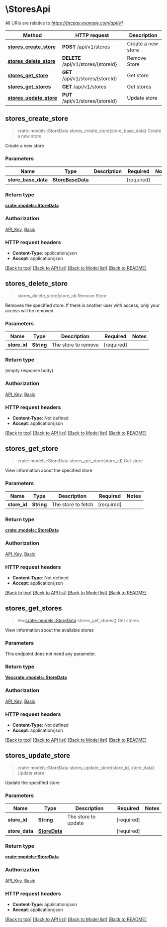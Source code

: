 # \StoresApi

All URIs are relative to *https://btcpay.example.com/api/v1*

Method | HTTP request | Description
------------- | ------------- | -------------
[**stores_create_store**](StoresApi.md#stores_create_store) | **POST** /api/v1/stores | Create a new store
[**stores_delete_store**](StoresApi.md#stores_delete_store) | **DELETE** /api/v1/stores/{storeId} | Remove Store
[**stores_get_store**](StoresApi.md#stores_get_store) | **GET** /api/v1/stores/{storeId} | Get store
[**stores_get_stores**](StoresApi.md#stores_get_stores) | **GET** /api/v1/stores | Get stores
[**stores_update_store**](StoresApi.md#stores_update_store) | **PUT** /api/v1/stores/{storeId} | Update store



## stores_create_store

> crate::models::StoreData stores_create_store(store_base_data)
Create a new store

Create a new store

### Parameters


Name | Type | Description  | Required | Notes
------------- | ------------- | ------------- | ------------- | -------------
**store_base_data** | [**StoreBaseData**](StoreBaseData.md) |  | [required] |

### Return type

[**crate::models::StoreData**](StoreData.md)

### Authorization

[API_Key](../README.md#API_Key), [Basic](../README.md#Basic)

### HTTP request headers

- **Content-Type**: application/json
- **Accept**: application/json

[[Back to top]](#) [[Back to API list]](../README.md#documentation-for-api-endpoints) [[Back to Model list]](../README.md#documentation-for-models) [[Back to README]](../README.md)


## stores_delete_store

> stores_delete_store(store_id)
Remove Store

Removes the specified store. If there is another user with access, only your access will be removed.

### Parameters


Name | Type | Description  | Required | Notes
------------- | ------------- | ------------- | ------------- | -------------
**store_id** | **String** | The store to remove | [required] |

### Return type

 (empty response body)

### Authorization

[API_Key](../README.md#API_Key), [Basic](../README.md#Basic)

### HTTP request headers

- **Content-Type**: Not defined
- **Accept**: application/json

[[Back to top]](#) [[Back to API list]](../README.md#documentation-for-api-endpoints) [[Back to Model list]](../README.md#documentation-for-models) [[Back to README]](../README.md)


## stores_get_store

> crate::models::StoreData stores_get_store(store_id)
Get store

View information about the specified store

### Parameters


Name | Type | Description  | Required | Notes
------------- | ------------- | ------------- | ------------- | -------------
**store_id** | **String** | The store to fetch | [required] |

### Return type

[**crate::models::StoreData**](StoreData.md)

### Authorization

[API_Key](../README.md#API_Key), [Basic](../README.md#Basic)

### HTTP request headers

- **Content-Type**: Not defined
- **Accept**: application/json

[[Back to top]](#) [[Back to API list]](../README.md#documentation-for-api-endpoints) [[Back to Model list]](../README.md#documentation-for-models) [[Back to README]](../README.md)


## stores_get_stores

> Vec<crate::models::StoreData> stores_get_stores()
Get stores

View information about the available stores

### Parameters

This endpoint does not need any parameter.

### Return type

[**Vec<crate::models::StoreData>**](StoreData.md)

### Authorization

[API_Key](../README.md#API_Key), [Basic](../README.md#Basic)

### HTTP request headers

- **Content-Type**: Not defined
- **Accept**: application/json

[[Back to top]](#) [[Back to API list]](../README.md#documentation-for-api-endpoints) [[Back to Model list]](../README.md#documentation-for-models) [[Back to README]](../README.md)


## stores_update_store

> crate::models::StoreData stores_update_store(store_id, store_data)
Update store

Update the specified store

### Parameters


Name | Type | Description  | Required | Notes
------------- | ------------- | ------------- | ------------- | -------------
**store_id** | **String** | The store to update | [required] |
**store_data** | [**StoreData**](StoreData.md) |  | [required] |

### Return type

[**crate::models::StoreData**](StoreData.md)

### Authorization

[API_Key](../README.md#API_Key), [Basic](../README.md#Basic)

### HTTP request headers

- **Content-Type**: application/json
- **Accept**: application/json

[[Back to top]](#) [[Back to API list]](../README.md#documentation-for-api-endpoints) [[Back to Model list]](../README.md#documentation-for-models) [[Back to README]](../README.md)

